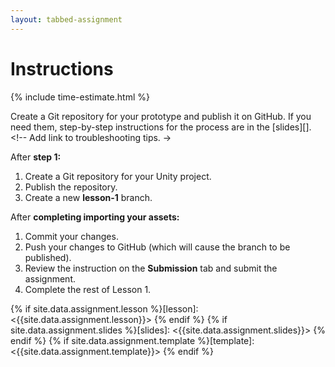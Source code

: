 ```yaml
---
layout: tabbed-assignment
---
```


# Instructions

{% include time-estimate.html %}

Create a Git repository for your prototype and publish it on GitHub. If you need them, step-by-step instructions for the process are in the [slides][]. <!-- Add link to troubleshooting tips. ->

After **step 1:**
1. Create a Git repository for your Unity project.
1. Publish the repository.
1. Create a new **lesson-1** branch.

After **completing importing your assets:**
1. Commit your changes.
1. Push your changes to GitHub (which will cause the branch to be published).
1. Review the instruction on the **Submission** tab and submit the assignment.
1. Complete the rest of Lesson 1.

<!-- Don't edit links here, change them in _data/assignment.yml instead. -->

{% if site.data.assignment.lesson   %}[lesson]: <{{site.data.assignment.lesson}}>     {% endif %}
{% if site.data.assignment.slides   %}[slides]:   <{{site.data.assignment.slides}}>   {% endif %}
{% if site.data.assignment.template %}[template]: <{{site.data.assignment.template}}> {% endif %}
